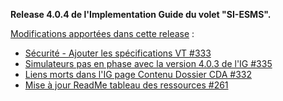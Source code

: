 **Release 4.0.4 de l'Implementation Guide du volet "SI-ESMS".**

[Modifications apportées dans cette release](https://github.com/ansforge/IG-fhir-medicosocial-suivi-decisions-orientation/pulls?q=is%3Apr+is%3Aclosed+milestone%3A4.0.4) :

* [Sécurité - Ajouter les spécifications VT #333](https://github.com/ansforge/IG-fhir-medicosocial-suivi-decisions-orientation/pull/333)
* [Simulateurs pas en phase avec la version 4.0.3 de l'IG #335](https://github.com/ansforge/IG-fhir-medicosocial-suivi-decisions-orientation/pull/335)
* [Liens morts dans l'IG page Contenu Dossier CDA #332](https://github.com/ansforge/IG-fhir-medicosocial-suivi-decisions-orientation/pull/332)
* [Mise à jour ReadMe tableau des ressources #261](https://github.com/ansforge/IG-fhir-medicosocial-suivi-decisions-orientation/pull/261)